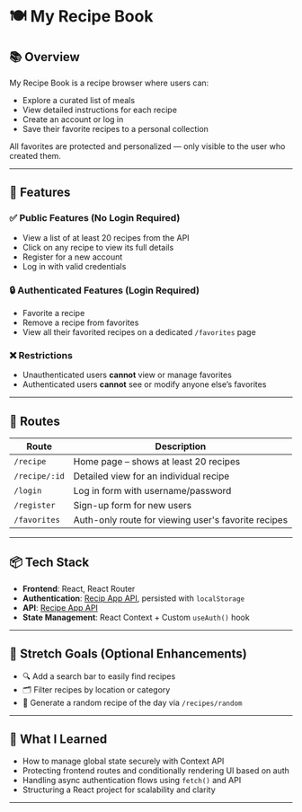 # 🍽️ My Recipe Book

## 📚 Overview

My Recipe Book is a recipe browser where users can:

- Explore a curated list of meals
- View detailed instructions for each recipe
- Create an account or log in
- Save their favorite recipes to a personal collection

All favorites are protected and personalized — only visible to the user who created them.

---

## 🔧 Features

### ✅ Public Features (No Login Required)
- View a list of at least 20 recipes from the API
- Click on any recipe to view its full details
- Register for a new account
- Log in with valid credentials

### 🔒 Authenticated Features (Login Required)
- Favorite a recipe
- Remove a recipe from favorites
- View all their favorited recipes on a dedicated `/favorites` page

### ❌ Restrictions
- Unauthenticated users **cannot** view or manage favorites
- Authenticated users **cannot** see or modify anyone else’s favorites

---

## 🧭 Routes

| Route              | Description                                          |
|-------------------|------------------------------------------------------|
| `/recipe`         | Home page – shows at least 20 recipes                |
| `/recipe/:id`     | Detailed view for an individual recipe               |
| `/login`          | Log in form with username/password                   |
| `/register`       | Sign-up form for new users                           |
| `/favorites`      | Auth-only route for viewing user's favorite recipes  |

---

## 📦 Tech Stack

- **Frontend**: React, React Router
- **Authentication**: [Recip App API](https://fsa-recipe.up.railway.app), persisted with `localStorage`
- **API**: [Recipe App API](https://fsa-recipe.up.railway.app)
- **State Management**: React Context + Custom `useAuth()` hook

---

## 🚀 Stretch Goals (Optional Enhancements)

- 🔍 Add a search bar to easily find recipes
- 🗂️ Filter recipes by location or category
- 🎲 Generate a random recipe of the day via `/recipes/random`

---

## 🧠 What I Learned

- How to manage global state securely with Context API
- Protecting frontend routes and conditionally rendering UI based on auth
- Handling async authentication flows using `fetch()` and API
- Structuring a React project for scalability and clarity

---